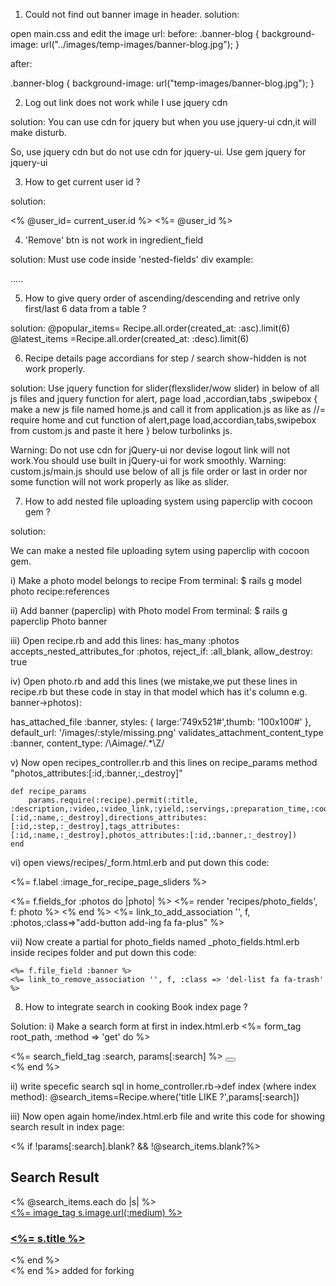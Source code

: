 1. Could not find out banner image in header.
solution:

open main.css and edit the image url:
before:
.banner-blog {
  background-image: url("../images/temp-images/banner-blog.jpg");
}

after:

.banner-blog {
  background-image: url("temp-images/banner-blog.jpg");
}

2. Log out link does not work while I use jquery cdn

solution: You can use cdn for jquery but when you use jquery-ui cdn,it will make disturb.

So, use jquery cdn but do not use cdn for jquery-ui. Use gem jquery for jquery-ui

3. How to get current user id ?

solution:

<% @user_id= current_user.id %>
<%= @user_id %>

4. 'Remove' btn is not work in ingredient_field

solution:
Must use code inside 'nested-fields' div
 example:
 <div class="nested-fields">.....</div>


5. How to give query order of ascending/descending and retrive only first/last 6 data from a table ?

solution:
@popular_items= Recipe.all.order(created_at: :asc).limit(6)
@latest_items =Recipe.all.order(created_at: :desc).limit(6)

6. Recipe details page accordians for step / search show-hidden is not work properly.

solution:
Use jquery function for slider(flexslider/wow slider) in below of all js files and jquery function for alert, page load ,accordian,tabs ,swipebox { make a new js file named home.js and call it from application.js as like as //= require home and cut function of alert,page load,accordian,tabs,swipebox from custom.js and paste it here } below turbolinks js.

Warning: Do not use cdn for jQuery-ui nor devise logout link will not work.You should use  built in jQuery-ui for work smoothly.
Warning: custom.js/main.js should use below of all js file order or last in order nor some function will not work properly as like as slider.



7. How to add nested file uploading system using paperclip with cocoon gem ?

solution:

We can make a nested file uploading sytem using paperclip with cocoon gem.

i) Make a photo model belongs to recipe
From terminal:
$ rails g model photo recipe:references

ii) Add banner (paperclip) with Photo model
From terminal:
 $ rails g paperclip Photo banner
 
 iii) Open recipe.rb and add this lines:
 has_many :photos
 accepts_nested_attributes_for :photos, reject_if: :all_blank, allow_destroy: true
 
 iv) Open photo.rb and add this lines (we mistake,we put these lines in recipe.rb but these code in stay in that model which has it's column e.g. banner->photos):
 
   has_attached_file :banner, styles: { large:'749x521#',thumb: '100x100#' }, default_url: '/images/:style/missing.png'
   validates_attachment_content_type :banner, content_type: /\Aimage\/.*\Z/

 v) Now open recipes_controller.rb and this lines on recipe_params method "photos_attributes:[:id,:banner,:_destroy]"
  
    def recipe_params
        params.require(:recipe).permit(:title, :description,:video,:video_link,:yield,:servings,:preparation_time,:cook_time,:ready_in,:user_id,:image,ingredients_attributes:[:id,:name,:_destroy],directions_attributes:[:id,:step,:_destroy],tags_attributes:[:id,:name,:_destroy],photos_attributes:[:id,:banner,:_destroy])
    end
  

 vi) open views/recipes/_form.html.erb and put down this code:
 
 <%= f.label :image_for_recipe_page_sliders %>
                 <div class="field">
                   <div id="ingredients">
                     <%= f.fields_for :photos do |photo| %>
                         <%= render 'recipes/photo_fields', f: photo %>
                     <% end %>
                     <%= link_to_add_association '', f, :photos,:class=>"add-button add-ing fa fa-plus" %>
                   </div>
                 </div>


vii) Now create a partial for photo_fields named _photo_fields.html.erb inside recipes folder and put down this code:

<div class="nested-fields">
  <div class="add-fields">

    <%= f.file_field :banner %>
    <%= link_to_remove_association '', f, :class => 'del-list fa fa-trash' %>
  </div>
</div>


8. How to integrate search in cooking Book index page ?

Solution:
i) Make a search form at first in index.html.erb
<%= form_tag root_path, :method => 'get' do %>
                      <div class="search-field">
                        <%= search_field_tag :search, params[:search] %>
                        <button type="submit"><i class="fa fa-search"></i></button>
                      </div>
<% end %>

ii) write specefic search sql  in home_controller.rb->def index (where index method):
@search_items=Recipe.where('title LIKE ?',params[:search])

iii) Now open again home/index.html.erb file and write this code for showing search result in index page:

<% if !params[:search].blank? && !@search_items.blank?%>
              <div class="recipe-set">
                <h2>Search Result</h2>
                <div class="boxed-recipes text-center">
                  <% @search_items.each do |s| %>
                      <!--single recipe-->
                          <div class="recipe-single animated wow flipInY">
                            <div class="recipe-image">
                              <a href="<%= recipe_path(s.id) %>"><%= image_tag s.image.url(:medium) %></a>
                            </div>
                            <div class="outer-detail">
                              <div class="detail">
                                <h3><a href="<%= recipe_path(s.id) %>"><%= s.title %></a></h3>
                                </div>
                              </div>
                            </div>
                         </div>
                          <!--single recipe ends-->
                  <% end %>
               </div>
              </div>
  <% end %>
added for forking
